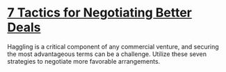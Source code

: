 
# [7 Tactics for Negotiating Better Deals](https://www.mindhaste.com/t/negotiation/7-tactics-for-negotiating-better-deals-51)

Haggling is a critical component of any commercial venture, and securing the most advantageous terms can be a challenge. Utilize these seven strategies to negotiate more favorable arrangements.
    